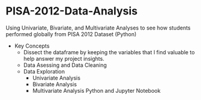 # PISA-2012-Data-Analysis
Using Univariate, Bivariate, and Multivariate Analyses to see how students performed globally from PISA 2012 Dataset (Python)

- Key Concepts
  - Dissect the dataframe by keeping the variables that I find valuable to help answer my project insights.
  - Data Asessing and Data Cleaning
  - Data Exploration
    - Univariate Analysis
    - Bivariate Analysis
    - Multivariate Analysis
Python and Jupyter Notebook
